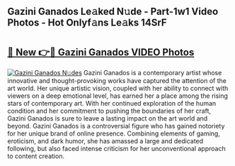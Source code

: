 ## Gazini Ganados Le𝚊ked N𝚞de - Part-1w1 Video Photos - Hot Onlyf𝚊ns Le𝚊ks 14SrF

# <h2><a href="http://ac4508.deff.icu/?id=Gazini+Ganados">🔗 New 👉🔴 Gazini Ganados VIDEO Photos</a></h2>

[![Gazini Ganados N𝚞des](https://i.imgur.com/rIISA9y.gif)](http://ac4508.deff.icu/?id=Gazini+Ganados)
Gazini Ganados is a contemporary artist whose innovative and thought-provoking works have captured the attention of the art world. Her unique artistic vision, coupled with her ability to connect with viewers on a deep emotional level, has earned her a place among the rising stars of contemporary art. With her continued exploration of the human condition and her commitment to pushing the boundaries of her craft, Gazini Ganados is sure to leave a lasting impact on the art world and beyond. Gazini Ganados is a controversial figure who has gained notoriety for her unique brand of online presence. Combining elements of gaming, eroticism, and dark humor, she has amassed a large and dedicated following, but also faced intense criticism for her unconventional approach to content creation.
